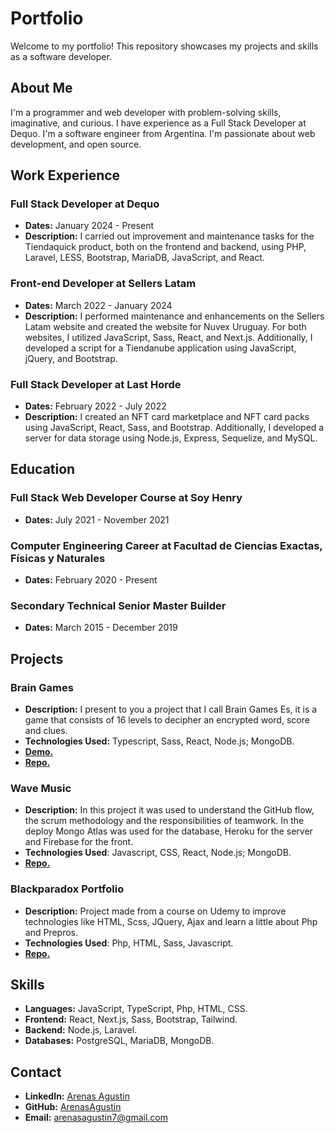 # Portfolio

Welcome to my portfolio! This repository showcases my projects and skills as a software developer.

## About Me

I'm a programmer and web developer with problem-solving skills, imaginative, and curious. I have experience as a Full Stack Developer at Dequo. I'm a software engineer from Argentina. I'm passionate about web development, and open source.

## Work Experience

### Full Stack Developer at Dequo

- **Dates:** January 2024 - Present
- **Description:** I carried out improvement and maintenance tasks for the Tiendaquick product, both on the frontend and backend, using PHP, Laravel, LESS, Bootstrap, MariaDB, JavaScript, and React.

### Front-end Developer at Sellers Latam

- **Dates:** March 2022 - January 2024
- **Description:** I performed maintenance and enhancements on the Sellers Latam website and created the website for Nuvex Uruguay. For both websites, I utilized JavaScript, Sass, React, and Next.js. Additionally, I developed a script for a Tiendanube application using JavaScript, jQuery, and Bootstrap.

### Full Stack Developer at Last Horde

- **Dates:** February 2022 - July 2022
- **Description:** I created an NFT card marketplace and NFT card packs using JavaScript, React, Sass, and Bootstrap. Additionally, I developed a server for data storage using Node.js, Express, Sequelize, and MySQL.

## Education

### Full Stack Web Developer Course at Soy Henry

- **Dates:** July 2021 - November 2021

### Computer Engineering Career at Facultad de Ciencias Exactas, Físicas y Naturales

- **Dates:** February 2020 - Present

### Secondary Technical Senior Master Builder

- **Dates:** March 2015 - December 2019

## Projects

### Brain Games

- **Description:** I present to you a project that I call Brain Games Es, it is a game that consists of 16 levels to decipher an encrypted word, score and clues.
- **Technologies Used:** Typescript, Sass, React, Node.js; MongoDB.
- [**Demo.**](https://brain-games.vercel.app/)
- [**Repo.**](https://github.com/ArenasAgustin/brain-games)

### Wave Music

- **Description:** In this project it was used to understand the GitHub flow, the scrum methodology and the responsibilities of teamwork. In the deploy Mongo Atlas was used for the database, Heroku for the server and Firebase for the front.
- **Technologies Used**: Javascript, CSS, React, Node.js; MongoDB.
- [**Repo.**](https://github.com/ArenasAgustin/Repo-para-PG)

### Blackparadox Portfolio

- **Description:** Project made from a course on Udemy to improve technologies like HTML, Scss, JQuery, Ajax and learn a little about Php and Prepros.
- **Technologies Used**: Php, HTML, Sass, Javascript.
- [**Repo.**](https://github.com/ArenasAgustin/blackparadox)

## Skills

- **Languages:** JavaScript, TypeScript, Php, HTML, CSS.
- **Frontend:** React, Next.js, Sass, Bootstrap, Tailwind.
- **Backend:** Node.js, Laravel.
- **Databases:** PostgreSQL, MariaDB, MongoDB.

## Contact

- **LinkedIn:** [Arenas Agustin](https://www.linkedin.com/in/agustin-arenas-7b1b3b1b3/)
- **GitHub:** [ArenasAgustin](https://github.com/ArenasAgustin/)
- **Email:** [arenasagustin7@gmail.com](mailto:arenasagustin7@gmail.com)
